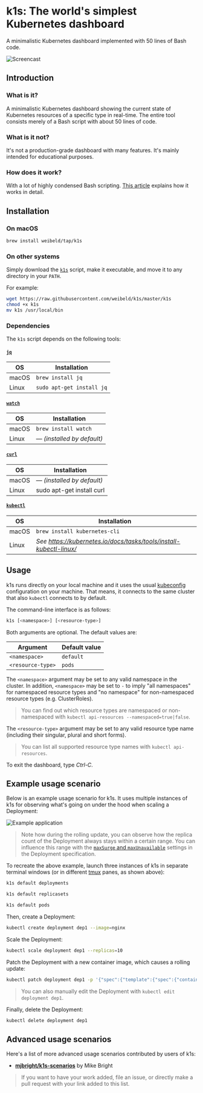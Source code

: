 # k1s: The world's simplest Kubernetes dashboard

A minimalistic Kubernetes dashboard implemented with 50 lines of Bash code.

![Screencast](https://raw.githubusercontent.com/weibeld/k1s/master/assets/screencast-1.gif)

## Introduction

### What is it?

A minimalistic Kubernetes dashboard showing the current state of Kubernetes resources of a specific type in real-time. The entire tool consists merely of a Bash script with about 50 lines of code.

### What is it not?

It's not a production-grade dashboard with many features. It's mainly intended for educational purposes.

### How does it work?

With a lot of highly condensed Bash scripting. [This article](https://itnext.io/the-worlds-simplest-kubernetes-dashboard-k1s-4246e03191df) explains how it works in detail.

## Installation

### On macOS

```bash
brew install weibeld/tap/k1s
```

### On other systems

Simply download the [`k1s`](k1s) script, make it executable, and move it to any directory in your `PATH`.

For example:

```bash
wget https://raw.githubusercontent.com/weibeld/k1s/master/k1s
chmod +x k1s
mv k1s /usr/local/bin
```

### Dependencies

The `k1s` script depends on the following tools:

#### [`jq`](https://stedolan.github.io/jq/)

| OS    | Installation              |
|-------|---------------------------|
| macOS | `brew install jq`         |
| Linux | `sudo apt-get install jq` |

#### [`watch`](https://linux.die.net/man/1/watch)

| OS    | Installation               |
|-------|----------------------------|
| macOS | `brew install watch`       |
| Linux | — _(installed by default)_ |


#### [`curl`](https://curl.haxx.se/)

| OS    | Installation               |
|-------|----------------------------|
| macOS | — _(installed by default)_ |
| Linux | sudo apt-get install curl  |

#### [`kubectl`](https://kubernetes.io/docs/tasks/tools/install-kubectl/)

| OS    | Installation                                                        |
|-------|---------------------------------------------------------------------|
| macOS | `brew install kubernetes-cli`                                       |
| Linux | _See https://kubernetes.io/docs/tasks/tools/install-kubectl-linux/_ |

## Usage

k1s runs directly on your local machine and it uses the usual [kubeconfig](https://kubernetes.io/docs/concepts/configuration/organize-cluster-access-kubeconfig/) configuration on your machine. That means, it connects to the same cluster that also `kubectl` connects to by default.

The command-line interface is as follows:

```bash
k1s [<namespace>] [<resource-type>]
```

Both arguments are optional. The default values are:

| Argument          | Default value |
|-------------------|---------------|
| `<namespace>`     | `default`     |
| `<resource-type>` | `pods`        |

The `<namespace>` argument may be set to any valid namespace in the cluster. In addition, `<namespace>` may be set to `-` to imply "all namespaces" for namespaced resource types and "no namespace" for non-namespaced resource types (e.g. ClusterRoles).

> You can find out which resource types are namespaced or non-namespaced with `kubectl api-resources --namespaced=true|false`.

The `<resource-type>` argument may be set to any valid resource type name (including their singular, plural and short forms).

> You can list all supported resource type names with `kubectl api-resources`.

To exit the dashboard, type _Ctrl-C_.

## Example usage scenario

Below is an example usage scenario for k1s. It uses multiple instances of k1s for observing what's going on under the hood when scaling a Deployment:

![Example application](https://raw.githubusercontent.com/weibeld/k1s/master/assets/screencast-2.gif)

> Note how during the rolling update, you can observe how the replica count of the Deployment always stays within a certain range. You can influence this range with the [`maxSurge` and `maxUnavailable`](https://kubernetes.io/docs/concepts/workloads/controllers/deployment/#rolling-update-deployment) settings in the Deployment specification.

To recreate the above example, launch three instances of k1s in separate terminal windows (or in different [tmux](https://github.com/tmux/tmux/wiki) panes, as shown above):

```bash
k1s default deployments
```

```bash
k1s default replicasets
```

```bash
k1s default pods
```

Then, create a Deployment:

```bash
kubectl create deployment dep1 --image=nginx
```

Scale the Deployment:

```bash
kubectl scale deployment dep1 --replicas=10
```

Patch the Deployment with a new container image, which causes a rolling update:

```bash
kubectl patch deployment dep1 -p '{"spec":{"template":{"spec":{"containers":[{"name":"nginx","image":"nginx:1.19.0"}]}}}}'
```

> You can also manually edit the Deployment with `kubectl edit deployment dep1`.

Finally, delete the Deployment:

```bash
kubectl delete deployment dep1
```

## Advanced usage scenarios

Here's a list of more advanced usage scenarios contributed by users of k1s:

- [**mjbright/k1s-scenarios**](https://github.com/mjbright/k1s-scenarios) by Mike Bright

> If you want to have your work added, file an issue, or directly make a pull request with your link added to this list.
